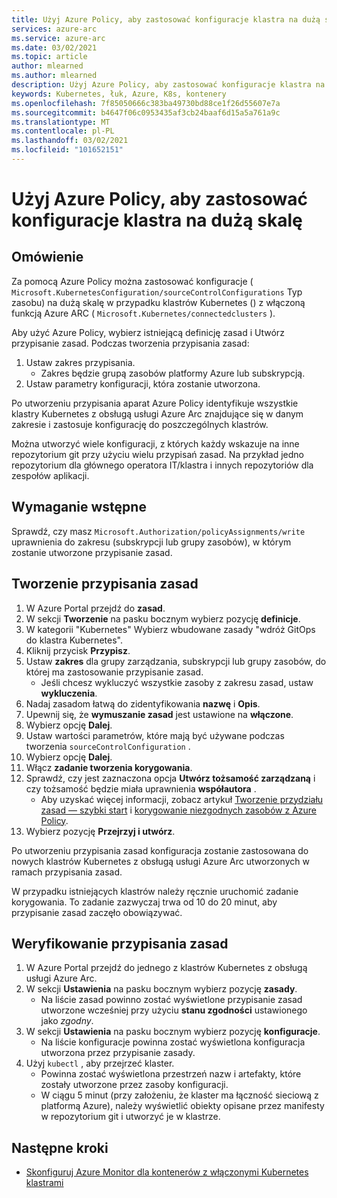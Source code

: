 ```yaml
---
title: Użyj Azure Policy, aby zastosować konfiguracje klastra na dużą skalę
services: azure-arc
ms.service: azure-arc
ms.date: 03/02/2021
ms.topic: article
author: mlearned
ms.author: mlearned
description: Użyj Azure Policy, aby zastosować konfiguracje klastra na dużą skalę
keywords: Kubernetes, łuk, Azure, K8s, kontenery
ms.openlocfilehash: 7f85050666c383ba49730bd88ce1f26d55607e7a
ms.sourcegitcommit: b4647f06c0953435af3cb24baaf6d15a5a761a9c
ms.translationtype: MT
ms.contentlocale: pl-PL
ms.lasthandoff: 03/02/2021
ms.locfileid: "101652151"
---
```

# <a name="use-azure-policy-to-apply-cluster-configurations-at-scale"></a>Użyj Azure Policy, aby zastosować konfiguracje klastra na dużą skalę

## <a name="overview"></a>Omówienie

Za pomocą Azure Policy można zastosować konfiguracje ( `Microsoft.KubernetesConfiguration/sourceControlConfigurations` Typ zasobu) na dużą skalę w przypadku klastrów Kubernetes () z włączoną funkcją Azure ARC ( `Microsoft.Kubernetes/connectedclusters` ).

Aby użyć Azure Policy, wybierz istniejącą definicję zasad i Utwórz przypisanie zasad. Podczas tworzenia przypisania zasad:
1. Ustaw zakres przypisania.
    * Zakres będzie grupą zasobów platformy Azure lub subskrypcją. 
2. Ustaw parametry konfiguracji, która zostanie utworzona. 

Po utworzeniu przypisania aparat Azure Policy identyfikuje wszystkie klastry Kubernetes z obsługą usługi Azure Arc znajdujące się w danym zakresie i zastosuje konfigurację do poszczególnych klastrów.

Można utworzyć wiele konfiguracji, z których każdy wskazuje na inne repozytorium git przy użyciu wielu przypisań zasad. Na przykład jedno repozytorium dla głównego operatora IT/klastra i innych repozytoriów dla zespołów aplikacji.

## <a name="prerequisite"></a>Wymaganie wstępne

Sprawdź, czy masz `Microsoft.Authorization/policyAssignments/write` uprawnienia do zakresu (subskrypcji lub grupy zasobów), w którym zostanie utworzone przypisanie zasad.

## <a name="create-a-policy-assignment"></a>Tworzenie przypisania zasad

1. W Azure Portal przejdź do **zasad**.
1. W sekcji **Tworzenie** na pasku bocznym wybierz pozycję **definicje**.
1. W kategorii "Kubernetes" Wybierz wbudowane zasady "wdróż GitOps do klastra Kubernetes". 
1. Kliknij przycisk **Przypisz**.
1. Ustaw **zakres** dla grupy zarządzania, subskrypcji lub grupy zasobów, do której ma zastosowanie przypisanie zasad.
    * Jeśli chcesz wykluczyć wszystkie zasoby z zakresu zasad, ustaw **wykluczenia**.
1. Nadaj zasadom łatwą do zidentyfikowania **nazwę** i **Opis**.
1. Upewnij się, że **wymuszanie zasad** jest ustawione na **włączone**.
1. Wybierz opcję **Dalej**.
1. Ustaw wartości parametrów, które mają być używane podczas tworzenia `sourceControlConfiguration` .
1. Wybierz opcję **Dalej**.
1. Włącz **zadanie tworzenia korygowania**.
1. Sprawdź, czy jest zaznaczona opcja **Utwórz tożsamość zarządzaną** i czy tożsamość będzie miała uprawnienia **współautora** . 
    * Aby uzyskać więcej informacji, zobacz artykuł [Tworzenie przydziału zasad — szybki start](../../governance/policy/assign-policy-portal.md) i [korygowanie niezgodnych zasobów z Azure Policy](../../governance/policy/how-to/remediate-resources.md).
1. Wybierz pozycję **Przejrzyj i utwórz**.

Po utworzeniu przypisania zasad konfiguracja zostanie zastosowana do nowych klastrów Kubernetes z obsługą usługi Azure Arc utworzonych w ramach przypisania zasad.

W przypadku istniejących klastrów należy ręcznie uruchomić zadanie korygowania. To zadanie zazwyczaj trwa od 10 do 20 minut, aby przypisanie zasad zaczęło obowiązywać.

## <a name="verify-a-policy-assignment"></a>Weryfikowanie przypisania zasad

1. W Azure Portal przejdź do jednego z klastrów Kubernetes z obsługą usługi Azure Arc.
1. W sekcji **Ustawienia** na pasku bocznym wybierz pozycję **zasady**. 
    * Na liście zasad powinno zostać wyświetlone przypisanie zasad utworzone wcześniej przy użyciu **stanu zgodności** ustawionego jako *zgodny*.
1. W sekcji **Ustawienia** na pasku bocznym wybierz pozycję **konfiguracje**.
    * Na liście konfiguracje powinna zostać wyświetlona konfiguracja utworzona przez przypisanie zasady.
1. Użyj `kubectl` , aby przejrzeć klaster. 
    * Powinna zostać wyświetlona przestrzeń nazw i artefakty, które zostały utworzone przez zasoby konfiguracji.
    * W ciągu 5 minut (przy założeniu, że klaster ma łączność sieciową z platformą Azure), należy wyświetlić obiekty opisane przez manifesty w repozytorium git i utworzyć je w klastrze.

## <a name="next-steps"></a>Następne kroki

* [Skonfiguruj Azure Monitor dla kontenerów z włączonymi Kubernetes klastrami](../../azure-monitor/containers/container-insights-enable-arc-enabled-clusters.md)
